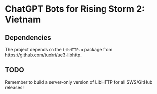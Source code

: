 # ChatGPT Bots for Rising Storm 2: Vietnam

## Dependencies

The project depends on the `LibHTTP.u` package from https://github.com/tuokri/ue3-libhttp.

## TODO

Remember to build a server-only version of LibHTTP for all SWS/GitHub releases!
